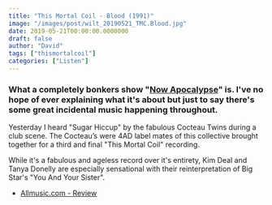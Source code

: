 ```yaml
---
title: "This Mortal Coil - Blood (1991)"
image: "/images/post/wilt_20190521_TMC.Blood.jpg"
date: 2019-05-21T00:00:00.0000000
draft: false
author: "David"
tags: ["thismortalcoil"]
categories: ["Listen"]
---
```

### What a completely bonkers show "[Now Apocalypse](https://www.imdb.com/title/tt8201814/?ref_=nv_sr_2?ref_=nv_sr_2)" is.  I've no hope of ever explaining what it's about but just to say there's some great incidental music happening throughout.

 Yesterday I heard "Sugar Hiccup" by the fabulous Cocteau Twins during a club scene. The Cocteau’s were 4AD label mates of this collective brought together for a third and final "This Mortal Coil" recording. 

 While it's a fabulous and ageless record over it's entirety, Kim Deal and Tanya Donelly are especially sensational with their reinterpretation of Big Star's "You And Your Sister".

-  [Allmusic.com - Review](https://www.allmusic.com/album/blood-mw0000269407)